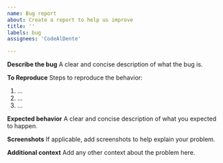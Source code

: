 ```yaml
---
name: Bug report
about: Create a report to help us improve
title: ''
labels: bug
assignees: 'CodeAlDente'

---
```


**Describe the bug**
A clear and concise description of what the bug is.

**To Reproduce**
Steps to reproduce the behavior:
1. ...
2. ...
3. ...

**Expected behavior**
A clear and concise description of what you expected to happen.

**Screenshots**
If applicable, add screenshots to help explain your problem.

**Additional context**
Add any other context about the problem here.
